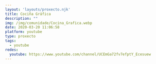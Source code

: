 ```yaml
---
layout: 'layouts/proxecto.njk'
title: Cociña Gráfica
description: ""
img: /img/comunidade/Cocina_Grafica.webp
date: 2020-03-20 11:06:58
platform: youtube
type: proxecto
tags:
  - youtube
redes:
  youtube: https://www.youtube.com/channel/UCEmGa72fv7efptY_Ecesuew
---
```

